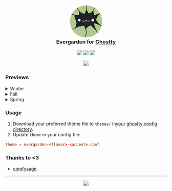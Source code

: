 <h3 align="center">
	<img src="https://github.com/everviolet/.github/raw/main/assets/logo-circle.png" width="100" alt="Logo"/><br/>
	Evergarden for <a href="https://github.com/ghostty-org/ghostty">Ghostty</a>
</h3>

<p align="center">
	<a href="https://github.com/everviolet/ghostty/stargazers"><img src="https://img.shields.io/github/stars/everviolet/ghostty?style=for-the-badge&colorA=313B40&colorB=DBBC7F"></a>
	<a href="https://github.com/everviolet/ghostty/issues"><img src="https://img.shields.io/github/issues/everviolet/ghostty?style=for-the-badge&colorA=313B40&colorB=E69875"></a>
	<a href="https://github.com/everviolet/ghostty/contributors"><img src="https://img.shields.io/github/contributors/everviolet/ghostty?style=for-the-badge&colorA=313B40&colorB=97C9C3"></a>
</p>

<p align="center">
	<img src="https://raw.githubusercontent.com/everviolet/ghostty/main/assets/previews/preview.webp"/>
</p>

### Previews

<details>
<summary>Winter</summary>
<img src="https://raw.githubusercontent.com/everviolet/ghostty/main/assets/previews/winter.webp"/>
</details>
<details>
<summary>Fall</summary>
<img src="https://raw.githubusercontent.com/everviolet/ghostty/main/assets/previews/fall.webp"/>
</details>
<details>
<summary>Spring</summary>
<img src="https://raw.githubusercontent.com/everviolet/ghostty/main/assets/previews/spring.webp"/>
</details>

### Usage

1. Download your preferred theme file to `themes/` in[your ghostty config directory](https://ghostty.org/docs/config#file-location).
1. Update `theme` in your config file:

```conf
theme = evergarden-<flavor>-<accent>.conf
```

### Thanks to <3

- [comfysage](https://github.com/comfysage)

<hr>

<p align="center">
	<a href="https://github.com/comfysage/evergarden/blob/mega/LICENSE"><img src="https://img.shields.io/static/v1.svg?style=for-the-badge&label=LICENSE&message=GPL3&colorA=313B40&colorB=9BB5CF"/></a>
</p>
